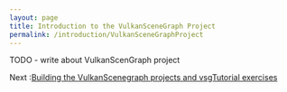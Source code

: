 ```yaml
---
layout: page
title: Introduction to the VulkanSceneGraph Project
permalink: /introduction/VulkanSceneGraphProject
---
```


TODO - write about VulkanScenGraph project

Next :[Building the VulkanScenegraph projects and vsgTutorial exercises](introduction/BuildingVulkanSceneGraph.md)
